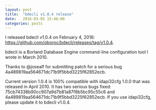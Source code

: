```yaml
---
layout: post
title:  "bdecli v1.0.4 release"
date:   2016-03-05 15:46:00
categories: posts
---
```


I released bdecli v1.0.4 on February 4, 2016: <https://github.com/oboroc/bdecli/releases/tag/v1.0.4>.

bdecli is a Borland Database Engine command-line configuration tool I wrote in March 2010.

Thanks to @josealf for submitting patch for a serious bug 4a489819aa564671dc71b9f5bbd3225f62852ecb.

Current version 1.0.4 is 100% compatible with idapi32cfg 1.0.0 that was released in April 2010.
It has two serious bugs fixed: 75cb74338b90cc907a9d7b81a87f8b5bc95c55c6 and 4a489819aa564671dc71b9f5bbd3225f62852ecb.
If you use idapi32cfg, please update it to bdecli v1.0.4.
